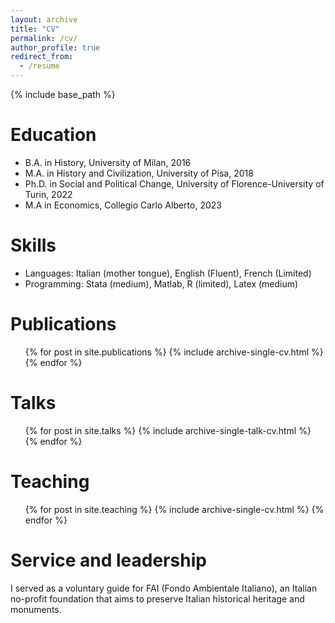 ```yaml
---
layout: archive
title: "CV"
permalink: /cv/
author_profile: true
redirect_from:
  - /resume
---
```


{% include base_path %}

Education
======
* B.A. in History, University of Milan, 2016
* M.A. in History and Civilization, University of Pisa, 2018
* Ph.D. in Social and Political Change, University of Florence-University of Turin, 2022
* M.A in Economics, Collegio Carlo Alberto, 2023

Skills
======
* Languages: Italian (mother tongue), English (Fluent), French (Limited)
* Programming: Stata (medium), Matlab, R (limited), Latex (medium)

Publications
======
  <ul>{% for post in site.publications %}
    {% include archive-single-cv.html %}
  {% endfor %}</ul>
  
Talks
======
  <ul>{% for post in site.talks %}
    {% include archive-single-talk-cv.html %}
  {% endfor %}</ul>
  
Teaching
======
  <ul>{% for post in site.teaching %}
    {% include archive-single-cv.html %}
  {% endfor %}</ul>
   
Service and leadership
======
I served as a voluntary guide for FAI (Fondo Ambientale Italiano), an Italian no-profit foundation that aims to preserve Italian historical heritage and monuments.

